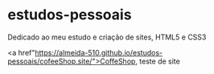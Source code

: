 # estudos-pessoais
Dedicado ao meu estudo e criação de sites, HTML5 e CSS3

<a href"https://almeida-510.github.io/estudos-pessoais/cofeeShop.site/">CoffeShop, teste de site</a>